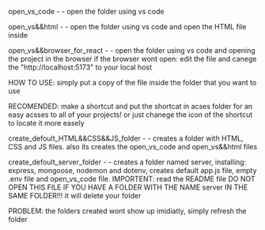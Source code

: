 open_vs_code - - open the folder using vs code

open_vs&&html - - open the folder using vs code and open the HTML file inside

open_vs&&browser_for_react - - open the folder using vs code and opening the project in the browser
    if the browser wont open: edit the file and canege the "http://localhost:5173" to your local host

HOW TO USE: simply put a copy of the file inside the folder that you want to use

RECOMENDED: make a shortcut and put the shortcat in acses folder for an easy acsses to all of your projects!
    or just chanege the icon of the shortcut to locate it more easely

create_defoult_HTML&&CSS&&JS_folder - - creates a folder with HTML, CSS and JS files.
also its creates the open_vs_code and open_vs&&html files

create_defoult_server_folder - - creates a folder named server, 
    installing: express, mongoose, nodemon and dotenv,
    creates default app.js file, empty .env file and open_vs_code file.
    IMPORTENT: read the README file
        DO NOT OPEN THIS FILE IF YOU HAVE A FOLDER WITH THE NAME server IN THE SAME FOLDER!!! it will delete your folder
    
PROBLEM: the folders created wont show up imidiatly, simply refresh the folder

